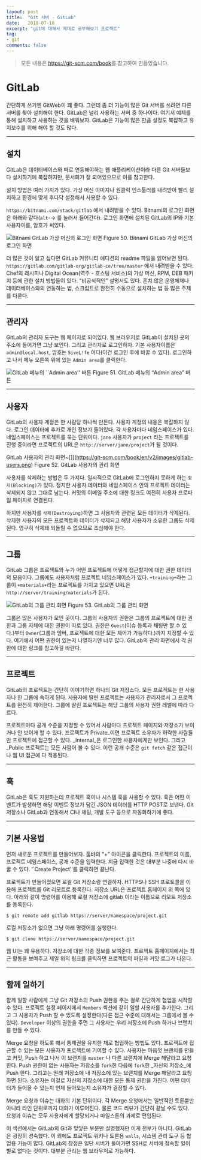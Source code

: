 ```yaml
---
layout: post
title:  "Git 서버 - GitLab"
date:   2018-07-18
excerpt: "git에 대해서 제대로 공부해보기 프로젝트"
tag:
- git
comments: false
---
```


> 모든 내용은 <https://git-scm.com/book>를 참고하여 만들었습니다.

**GitLab**
===

간단하게 쓰기엔 GitWeb이 꽤 좋다. 그런데 좀 더 기능이 많은 Git 서버를 쓰려면 다른 서버를 찾아 설치해야 한다. GitLab은 널리 사용하는 서버 중 하나이다. 여기서 예제를 통해 설치하고 사용하는 것을 배워보자. GitLab은 기능이 많은 만큼 설정도 복잡하고 유지보수를 위해 해야 할 것도 많다.

---

## 설치

GitLab은 데이터베이스와 따로 연동해야하는 웹 애플리케이션이라 다른 Git 서버들보다 설치하기에 복잡하지만, 문서화가 잘 되어있으므로 이를 참고한다.

설치 방법은 여러 가지가 있다. 가상 머신 이미지나 원클릭 인스톨러를 내려받아 빨리 설치하고 환경에 맞게 후다닥 설정해서 사용할 수 있다.

`https://bitnami.com/stack/gitlab` 에서 내려받을 수 있다. Bitnami의 로그인 화면은 아래와 같다(`alt`-→ 를 눌러서 들어간다). 로그인 화면에 설치된 GitLab의 IP와 기본 사용자이름, 암호가 써있다.

![Bitnami GitLab 가상 머신의 로그인 화면](https://git-scm.com/book/en/v2/images/bitnami.png)
Figure 50. Bitnami GitLab 가상 머신의 로그인 화면

더 많은 것이 알고 싶다면 GitLab 커뮤니티 에디션의 readme 파일을 읽어보면 된다.
`https://gitlab.com/gitlab-org/gitlab-ce/tree/master` 에서 내려받을 수 있다. Chef의 레시피나 Digital Ocean(역주 - 호스팅 서비스)의 가상 머신, RPM, DEB 패키지 등에 관한 설치 방법들이 있다. “비공식적인” 설명서도 있다. 흔치 않은 운영체제나 데이터베이스와의 연동하는 법, 스크립트로 완전히 수동으로 설치하는 법 등 많은 주제를 다룬다.

---

## 관리자

GitLab의 관리자 도구는 웹 페이지로 되어있다. 웹 브라우저로 GitLab이 설치된 곳의 주소에 들어가면 그냥 보인다. 그리고 관리자로 로그인하자. 기본 사용자이름은 `admin@local.host`, 암호는 `5iveL!fe` 이다(이건 로그인 후에 바꿀 수 있다). 로그인하고 나서 메뉴 오른쪽 위에 있는 `Admin area`를 클릭한다.

![GitLab 메뉴의 ``Admin area'' 버튼](https://git-scm.com/book/en/v2/images/gitlab-menu.png)
Figure 51. GitLab 메뉴의 “Admin area” 버튼

---

## 사용자

GitLab의 사용자 계정은 한 사람당 하나씩 만든다. 사용자 계정의 내용은 복잡하지 않다. 로그인 데이터에 추가로 개인 정보가 들어있다. 각 사용자마다 네임스페이스가 있다. 네임스페이스는 프로젝트를 묶는 단위이다. `jane` 사용자가 `project` 라는 프로젝트를 진행 중이라면 프로젝트의 URL은 `http://server/jane/project`가 될 것이다.

GitLab 사용자의 관리 화면~[]](https://git-scm.com/book/en/v2/images/gitlab-users.png)
Figure 52. GitLab 사용자의 관리 화면

사용자를 삭제하는 방법은 두 가지다. 일시적으로 GitLab에 로그인하지 못하게 하는 `정지(Blocking)`가 있다. 정지한 사용자 데이터와 네임스페이스 안의 프로젝트 데이터는 삭제되지 않고 그대로 남는다. 커밋의 이메일 주소에 대한 링크도 여전히 사용자 프로파일 페이지로 연결된다.

하지만 사용자를 `삭제(Destroying)`하면 그 사용자와 관련된 모든 데이터가 삭제된다. 삭제한 사용자의 모든 프로젝트와 데이터가 삭제되고 해당 사용자가 소유한 그룹도 삭제된다. 영구히 삭제돼 되돌릴 수 없으므로 조심해야 한다.

---

## 그룹

GitLab 그룹은 프로젝트와 누가 어떤 프로젝트에 어떻게 접근할지에 대한 권한 데이터의 모음이다. 그룹에도 사용자처럼 프로젝트 네임스페이스가 있다. `+training+`라는 그룹이 `+materials+`라는 프로젝트를 가지고 있으면 URL은 `http://server/training/materials`가 된다.

![GitLab의 그룹 관리 화면](https://git-scm.com/book/en/v2/images/gitlab-groups.png)
Figure 53. GitLab의 그룹 관리 화면

그룹은 많은 사용자가 모인 곳이다. 그룹의 사용자의 권한은 그룹의 프로젝트에 대한 권한과 그룹 자체에 대한 권한이 따로 있다. 권한은 `Guest`(이슈 등록과 채팅만 할 수 있다.)부터 `Owner`(그룹과 멤버, 프로젝트에 대한 모든 제어가 가능하다.)까지 지정할 수 있다. 여기에서 어떤 권한이 있는지 나열하기엔 너무 많다. GitLab의 관리 화면에서 각 권한에 대한 링크를 참고하길 바란다.

---

## 프로젝트

GitLab의 프로젝트는 간단히 이야기하면 하나의 Git 저장소다. 모든 프로젝트는 한 사용자나 한 그룹에 속하게 된다. 사용자에 딸린 프로젝트는 사용자가 관리자로서 그 프로젝트를 완전히 제어한다. 그룹에 딸린 프로젝트는 해당 그룹의 사용자 권한 레벨에 따라 다르다.

프로젝트마다 공개 수준을 지정할 수 있어서 사람마다 프로젝트 페이지와 저장소가 보이거나 안 보이게 할 수 있다. 프로젝트가 Private_이면 프로젝트 소유자가 허락한 사람들만 프로젝트에 접근할 수 있다. _Internal_은 로그인한 사용자에게만 보인다. 그리고 _Public 프로젝트는 모든 사람이 볼 수 있다. 이런 공개 수준은 `git fetch` 같은 접근이나 웹 UI 접근에 다 적용된다.

---

## 훅

GitLab은 훅도 지원하는데 프로젝트 훅이나 시스템 훅을 사용할 수 있다. 훅은 어떤 이벤트가 발생하면 해당 이벤트 정보가 담긴 JSON 데이터를 HTTP POST로 보낸다. Git 저장소나 GitLab과 연동해서 CI나 채팅, 개발 도구 등으로 자동화하기에 좋다.

---

## 기본 사용법

먼저 새로운 프로젝트를 만들어보자. 툴바의 “+” 아이콘을 클릭한다. 프로젝트의 이름, 프로젝트 네임스페이스, 공개 수준을 입력한다. 지금 입력한 것은 대부분 나중에 다시 바꿀 수 있다. ‘`Create Project’'를 클릭하면 끝난다.

프로젝트가 만들어졌으면 로컬 Git 저장소랑 연결하자. HTTPS나 SSH 프로토콜을 이용해 프로젝트를 Git 리모트로 등록한다. 저장소 URL은 프로젝트 홈페이지 위 쪽에 있다. 아래와 같이 명령어를 이용해 로컬 저장소에 gitlab 이라는 이름으로 리모트 저장소를 등록한다.

```
$ git remote add gitlab https://server/namespace/project.git
```

로컬 저장소가 없으면 그냥 아래 명령어를 실행한다.

```
$ git clone https://server/namespace/project.git
```

웹 UI는 꽤 유용하다. 저장소에 대한 각종 정보를 보여준다. 프로젝트 홈페이지에서는 최근 활동을 보여주고 제일 위의 링크를 클릭하면 프로젝트의 파일과 커밋 로그가 나온다.

---

## 함께 일하기

함께 일할 사람에게 그냥 Git 저장소의 Push 권한을 주는 걸로 간단하게 협업을 시작할 수 있다. 프로젝트 설정 페이지에서 `Members` 섹션에 같이 일할 사용자를 추가한다. 그리고 그 사용자가 Push 할 수 있도록 설정한다(다른 접근 수준에 대해서는 그룹에서 볼 수 있다). `Developer` 이상의 권한을 주면 그 사용자는 우리 저장소에 Push 하거나 브랜치를 만들 수 있다.

Merge 요청을 하도록 해서 통제권을 유지한 채로 협업하는 방법도 있다. 프로젝트에 접근할 수 있는 모든 사용자가 프로젝트에 기여할 수 있다. 사용자는 마음껏 브랜치를 만들고 커밋, Push 하고 나서 이 브랜치를 `master` 나 다른 브랜치에 Merge 해달라고 요청한다. Push 권한이 없는 사용자는 저장소를 `fork`한 다음에 `fork`한 _자신의 저장소_에 Push 한다. 그리고는 원래 저장소에 내 저장소에 있는 브랜치를 Merge 해달라고 요청하면 된다. 소유자는 이걸로 자신의 저장소에 대한 모든 통제 권한을 가진다. 어떤 데이터가 들어올 수 있는지 언제 들어오는지 소유자가 결정할 수 있다.

Merge 요청과 이슈는 대화의 기본 단위이다. 각 Merge 요청에서는 일반적인 토론뿐만 아니라 라인 단위로까지 대화가 이루어진다. 물론 코드 리뷰가 간단히 끝날 수도 있다. 요청과 이슈는 모두 사용자에게 할당되거나 마일스톤의 과제로 편입된다.

이 섹션에서는 GitLab의 Git과 맞닿은 부분만 설명했지만 이게 전부가 아니다. GitLab은 굉장히 성숙했다. 이 외에도 프로젝트 위키나 토론용 `walls`, 시스템 관리 도구 등 협업용 기능이 많다. GitLab의 장점은 일단 서버가 돌아가면 SSH로 서버에 접속할 일이 별로 없다는 것이다. 대부분 관리는 웹 브라우저로 가능하다.